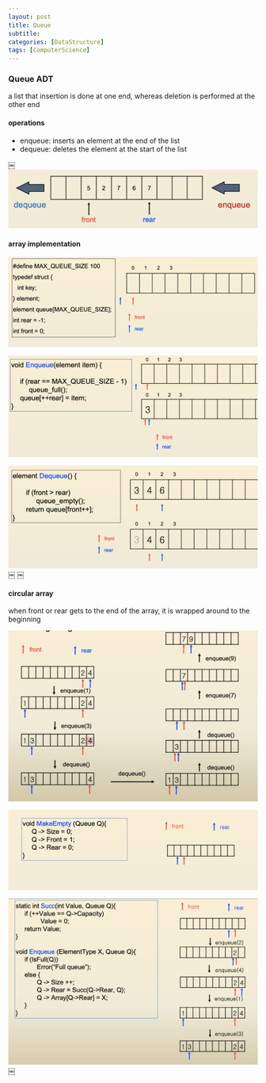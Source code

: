 ```yaml
---
layout: post
title: Queue
subtitle: 
categories: [DataStructure]
tags: [ComputerScience]
---
```


### Queue ADT

a list that insertion is done at one end, whereas deletion is performed at the other end 

#### operations

- enqueue: inserts an element at the end of the list 
- dequeue: deletes the element at the start of the list 

￼
![4.1](/assets/images/data_structure/4.1.png)

#### array implementation

![4.2](/assets/images/data_structure/4.2.png)

![4.3](/assets/images/data_structure/4.3.png)

![4.4](/assets/images/data_structure/4.4.png)￼
￼

#### circular array

when front or rear gets to the end of the array, it is wrapped around to the beginning 

![4.5](/assets/images/data_structure/4.5.png)

![4.6](/assets/images/data_structure/4.6.png)

![4.7](/assets/images/data_structure/4.7.png)
￼
